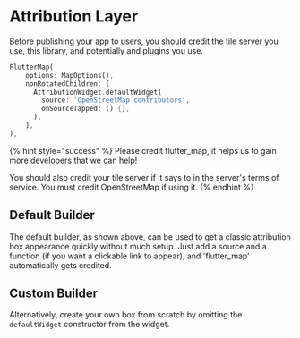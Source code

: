 # Attribution Layer

Before publishing your app to users, you should credit the tile server you use, this library, and potentially and plugins you use.

```dart
FlutterMap(
    options: MapOptions(),
    nonRotatedChildren: [
      AttributionWidget.defaultWidget(
        source: 'OpenStreetMap contributors',
        onSourceTapped: () {},
      ),
    ],
),
```

{% hint style="success" %}
Please credit flutter\_map, it helps us to gain more developers that we can help!

You should also credit your tile server if it says to in the server's terms of service. You must credit OpenStreetMap if using it.
{% endhint %}

## Default Builder

The default builder, as shown above, can be used to get a classic attribution box appearance quickly without much setup. Just add a source and a function (if you want a clickable link to appear), and 'flutter\_map' automatically gets credited.

## Custom Builder

Alternatively, create your own box from scratch by omitting the `defaultWidget` constructor from the widget.
